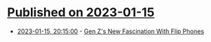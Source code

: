 # [Published on 2023-01-15](index.md)

* [2023-01-15, 20:15:00](https://mobile.slashdot.org/story/23/01/15/2010245/gen-zs-new-fascination-with-flip-phones?utm_source=rss1.0mainlinkanon&utm_medium=feed) - [Gen Z's New Fascination With Flip Phones](https://mobile.slashdot.org/story/23/01/15/2010245/gen-zs-new-fascination-with-flip-phones?utm_source=rss1.0mainlinkanon&utm_medium=feed)
